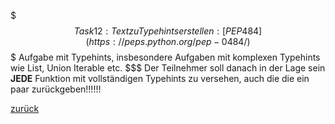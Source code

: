 $$$ Task 12: Text zu Typehints erstellen: [PEP 484](https://peps.python.org/pep-0484/)
$$$ Aufgabe mit Typehints, insbesondere Aufgaben mit komplexen Typehints wie List, Union Iterable etc.
$$$ Der Teilnehmer soll danach in der Lage sein **JEDE** Funktion mit vollständigen Typehints zu versehen,
auch die die ein paar zurückgeben!!!!!!

[zurück](../TheGoodPractices)